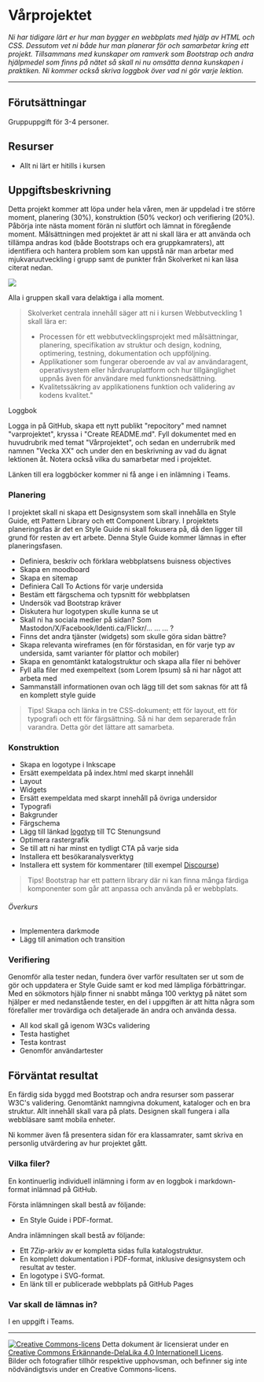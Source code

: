 # Vårprojektet   

_Ni har tidigare lärt er hur man bygger en webbplats med hjälp av HTML och CSS. Dessutom vet ni både hur man planerar för och samarbetar kring ett projekt. Tillsammans med kunskaper om ramverk som Bootstrap och andra hjälpmedel som finns på nätet så skall ni nu omsätta denna kunskapen i praktiken. Ni kommer också skriva loggbok över vad ni gör varje lektion._   

---   

## Förutsättningar   

Gruppuppgift för 3-4 personer.    

## Resurser   
* Allt ni lärt er hitills i kursen      

## Uppgiftsbeskrivning    

Detta projekt kommer att löpa under hela våren, men är uppdelad i tre större moment, planering (30%), konstruktion (50% veckor) och verifiering (20%). Påbörja inte nästa moment förän ni slutfört och lämnat in föregående moment. Målsättningen med projektet är att ni skall lära er att använda och tillämpa andras kod (både Bootstraps och era gruppkamraters), att identifiera och hantera problem som kan uppstå när man arbetar med mjukvaruutveckling i grupp samt de punkter från Skolverket ni kan läsa citerat nedan.   

[![](https://mermaid.ink/img/pako:eNqVktFOwyAUQH8Fb-Jbu5RS2o7n6YsuMTHRaPpCVrrhBjSURueyv_FP_DHp2s5Nn3af4HLOBS7sYGFKAQyWXDtXaOSj5E7cGqu4Q-jFRzifh7NZv8Y_ZDOsXT-jPudMybdzbtfCIlNVfbIRCyeNRg_WvIn1UHmYNI5bd4UYUnIjGme0CJDCAYqjmIYRCXEW4LI37r-_lOZIalSadauEdvxQ9tyNRzcJcXKhS0aXhji_0E1GNw2j6dEdbllb0Yze38vSEzH9FTdcCyv1Ep0Hq31zeOV8f7s2Je9D4--Mbpxt14eTnfHxyHcmHfknX7yS_3dgNTny3iQdDwEo4d9Zlv5z7Dq_ALcSShTA_LD0z11Aofee460zj1u9AOYPIwKwpl2ugFV80_hZW3f_aSb50nJ1zNZcvxqjRqWHbkrpjD1lgO3gA1hIMZ5kGY3TnNIkzTMawBYYzqeTPEmTaUrzOCI4pvsAPg9l8YQklGQEkwh7Ip7m-x-lbuBG?type=png)](https://mermaid.live/edit#pako:eNqVktFOwyAUQH8Fb-Jbu5RS2o7n6YsuMTHRaPpCVrrhBjSURueyv_FP_DHp2s5Nn3af4HLOBS7sYGFKAQyWXDtXaOSj5E7cGqu4Q-jFRzifh7NZv8Y_ZDOsXT-jPudMybdzbtfCIlNVfbIRCyeNRg_WvIn1UHmYNI5bd4UYUnIjGme0CJDCAYqjmIYRCXEW4LI37r-_lOZIalSadauEdvxQ9tyNRzcJcXKhS0aXhji_0E1GNw2j6dEdbllb0Yze38vSEzH9FTdcCyv1Ep0Hq31zeOV8f7s2Je9D4--Mbpxt14eTnfHxyHcmHfknX7yS_3dgNTny3iQdDwEo4d9Zlv5z7Dq_ALcSShTA_LD0z11Aofee460zj1u9AOYPIwKwpl2ugFV80_hZW3f_aSb50nJ1zNZcvxqjRqWHbkrpjD1lgO3gA1hIMZ5kGY3TnNIkzTMawBYYzqeTPEmTaUrzOCI4pvsAPg9l8YQklGQEkwh7Ip7m-x-lbuBG)

Alla i gruppen skall vara delaktiga i alla moment.   

> Skolverket centrala innehåll säger att ni i kursen Webbutveckling 1 skall lära er:    
> * Processen för ett webbutvecklingsprojekt med målsättningar, planering, specifikation av struktur och design, kodning, optimering, testning, dokumentation och uppföljning.    
> * Applikationer som fungerar oberoende av val av användaragent, operativsystem eller hårdvaruplattform och hur tillgänglighet uppnås även för användare med funktionsnedsättning.    
> * Kvalitetssäkring av applikationens funktion och validering av kodens kvalitet."     

Loggbok     

Logga in på GitHub, skapa ett nytt publikt "repocitory" med namnet "varprojektet", kryssa i "Create README.md". Fyll dokumentet med en huvudrubrik med temat "Vårprojektet", och sedan en underrubrik med namnen "Vecka XX" och under den en beskrivning av vad du ägnat lektionen åt. Notera också vilka du samarbetar med i projektet.     

Länken till era loggböcker kommer ni få ange i en inlämning i Teams.  

### Planering  

I projektet skall ni skapa ett Designsystem som skall innehålla en Style Guide, ett Pattern Library och ett Component Library. I projektets planeringsfas är det en Style Guide ni skall fokusera på, då den ligger till grund för resten av ert arbete. Denna Style Guide kommer lämnas in efter planeringsfasen.      

* Definiera, beskriv och förklara webbplatsens buisness objectives    
* Skapa en moodboard    
* Skapa en sitemap    
* Definiera Call To Actions för varje undersida    
* Bestäm ett färgschema och typsnitt för webbplatsen    
* Undersök vad Bootstrap kräver     
* Diskutera hur logotypen skulle kunna se ut    
* Skall ni ha sociala medier på sidan? Som Mastodon/X/Facebook/Identi.ca/Flickr/... ... ... ?     
* Finns det andra tjänster (widgets) som skulle göra sidan bättre?    
* Skapa relevanta wireframes (en för förstasidan, en för varje typ av undersida, samt varianter för plattor och mobiler)     
* Skapa en genomtänkt katalogstruktur och skapa alla filer ni behöver    
* Fyll alla filer med exempeltext (som Lorem Ipsum) så ni har något att arbeta med    
* Sammanställ informationen ovan och lägg till det som saknas för att få en komplett style guide     

> Tips! Skapa och länka in tre CSS-dokument; ett för layout, ett för typografi och ett för färgsättning. Så ni har dem separerade från varandra. Detta gör det lättare att samarbeta.    

### Konstruktion    

* Skapa en logotype i Inkscape   
* Ersätt exempeldata på index.html med skarpt innehåll    
* Layout    
* Widgets   
* Ersätt exempeldata med skarpt innehåll på övriga undersidor    
* Typografi    
* Bakgrunder   
* Färgschema    
* Lägg till länkad [logotyp](https://app.tcstenungsund.se/themes/tcapp/images/tc-s-trans.svg) till TC Stenungsund     
* Optimera rastergrafik    
* Se till att ni har minst en tydligt CTA på varje sida    
* Installera ett besökaranalysverktyg    
* Installera ett system för kommentarer (till exempel [Discourse](https://www.discourse.org/))     

> Tips! Bootstrap har ett pattern library där ni kan finna många färdiga komponenter som går att anpassa och använda på er webbplats.    

###### Överkurs     

* Implementera darkmode    
* Lägg till animation och transition     

### Verifiering     

Genomför alla tester nedan, fundera över varför resultaten ser ut som de gör och uppdatera er Style Guide samt er kod med lämpliga förbättringar. Med en sökmotors hjälp finner ni snabbt många 100 verktyg på nätet som hjälper er med nedanstående tester, en del i uppgiften är att hitta några som förefaller mer trovärdiga och detaljerade än andra och använda dessa.    

* All kod skall gå igenom W3Cs validering    
* Testa hastighet    
* Testa kontrast    
* Genomför användartester     

## Förväntat resultat     

En färdig sida byggd med Bootstrap och andra resurser som passerar W3C's validering. Genomtänkt namngivna dokument, kataloger och en bra struktur. Allt innehåll skall vara på plats. Designen skall fungera i alla webbläsare samt mobila enheter.     

Ni kommer även få presentera sidan för era klassamrater, samt skriva en personlig utvärdering av hur projektet gått.    

### Vilka filer?    

En kontinuerlig individuell inlämning i form av en loggbok i markdown-format inlämnad på GitHub.     

Första inlämningen skall bestå av följande:     
* En Style Guide i PDF-format.       

Andra inlämningen skall bestå av följande:      
* Ett 7Zip-arkiv av er kompletta sidas fulla katalogstruktur.     
* En komplett dokumentation i PDF-format, inklusive designsystem och resultat av tester.    
* En logotype i SVG-format.
* En länk till er publicerade webbplats på GitHub Pages    

### Var skall de lämnas in?    

I en uppgift i Teams.  

---   

[![Creative Commons-licens](https://i.creativecommons.org/l/by-sa/4.0/80x15.png)](http://creativecommons.org/licenses/by-sa/4.0/) Detta dokument är licensierat under en [Creative Commons Erkännande-DelaLika 4.0 Internationell Licens](http://creativecommons.org/licenses/by-sa/4.0/).    
Bilder och fotografier tillhör respektive upphovsman, och befinner sig inte nödvändigtsvis under en Creative Commons-licens.  
